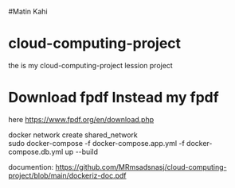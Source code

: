 #Matin Kahi

# cloud-computing-project
the is my cloud-computing-project lession project

# Download fpdf Instead my fpdf
here
https://www.fpdf.org/en/download.php

docker network create shared_network <br/>
sudo docker-compose -f docker-compose.app.yml -f docker-compose.db.yml up --build <br/>

documention: https://github.com/MRmsadsnasj/cloud-computing-project/blob/main/dockeriz-doc.pdf
